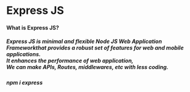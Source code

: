 # Express JS
#### What is Express JS?
##### Express JS is minimal and flexible Node JS Web Application Frameworkthat provides a robust set of features for web and mobile applications.<br>It enhances the performance of web application,<br>We can make APIs, Routes, middlewares, etc with less coding.
##### npm i express
